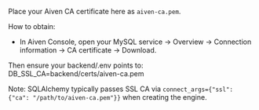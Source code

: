 Place your Aiven CA certificate here as `aiven-ca.pem`.

How to obtain:
- In Aiven Console, open your MySQL service → Overview → Connection information → CA certificate → Download.

Then ensure your backend/.env points to:
DB_SSL_CA=backend/certs/aiven-ca.pem

Note: SQLAlchemy typically passes SSL CA via `connect_args={"ssl": {"ca": "/path/to/aiven-ca.pem"}}` when creating the engine.
